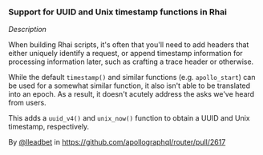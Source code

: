### Support for UUID and Unix timestamp functions in Rhai 

*Description*

When building Rhai scripts, it's often that you'll need to add headers that either uniquely identify a request, or append timestamp information for processing information later, such as crafting a trace header or otherwise. 

While the default `timestamp()` and similar functions (e.g. `apollo_start`) can be used for a somewhat similar function, it also isn't able to be translated into an epoch. As a result, it doesn't acutely address the asks we've heard from users.

This adds a `uuid_v4()` and `unix_now()` function to obtain a UUID and Unix timestamp, respectively.

By [@lleadbet](https://github.com/lleadbet) in https://github.com/apollographql/router/pull/2617

